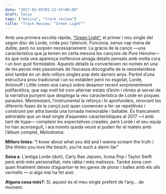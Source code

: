 ```yaml
---
date: "2017-03-05T01:12:47+00:00"
draft: false
tags: ["música", "track review"]
title: "Track Review: “Green Light”"
---
```

<!-- more -->

Amb una primera escolta ràpida, [“Green Light”](https://www.youtube.com/watch?v=dMK_npDG12Q), el primer i nou single del segon disc de Lorde, crida poc l’atenció. Funciona, sense cap mena de dubte, però no sorprèn necessàriament. La gràcia de la cançó —una característica que ja tenien en certa mesura les cançons de *Pure Heroine*— és que sota una aparença inofensiva amaga detalls pensats amb molta cura i un bon gust formidable. Aquests detalls la converteixen no només en una de les peces més passionals de l’escassa discografia de la neozelandesa sinó també en un dels millors singles pop dels darrers anys. Partint d’una estructura prou tradicional i un so establert però no esgotat, Lorde, Antonoff i Little creen una cançó sobre desamor recent sorprenentment polifacètica, que sap molt bé com alternar estats d’ànim i ritmes al servei de la narrativa punyent que desplega la veu característica de Lorde en poques paraules. Mentrestant, l’instrumental la reforça i hi aprofundeix, renovant les diferents fases de la cançó just quan comencen a fer-se repetitives i construint per altra banda una tornada memorable i ballable. És francament admirable que un lead single d’aquestes característiques al 2017 —i amb tant de hype— compleixi les expectatives creades, però Lorde i el seu equip ho han aconseguit, i ara només queda veure si poden fer el mateix amb l’àlbum complet, *Melodrama*.

**Millors línies**: “I know about what you did and I wanna scream the truth / She thinks you love the beach, you’re such a damn liar”

**Sona a**: L’antiga Lorde (duh), Carly Rae Jepsen, Icona Pop i Taylor Swift però amb més personalitat, més ràbia i més matissos. També sona com quan finalment deixes d’aguantar-te les ganes de plorar i balles amb els ulls vermells — si algú mai ha fet això.

**Alguna cosa més?**: Sí, aquest és el meu single preferit de l’any… de moment.